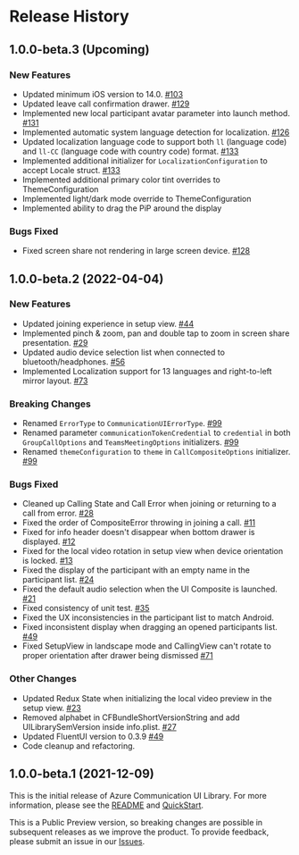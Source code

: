 # Release History
## 1.0.0-beta.3 (Upcoming)
### New Features
- Updated minimum iOS version to 14.0. [#103](https://github.com/Azure/communication-ui-library-ios/pull/103)
- Updated leave call confirmation drawer. [#129](https://github.com/Azure/communication-ui-library-ios/pull/129)
- Implemented new local participant avatar parameter into launch method. [#131](https://github.com/Azure/communication-ui-library-ios/pull/131)
- Implemented automatic system language detection for localization. [#126](https://github.com/Azure/communication-ui-library-ios/pull/126)
- Updated localization language code to support both `ll` (language code) and `ll-CC` (language code with country code) format. [#133](https://github.com/Azure/communication-ui-library-ios/pull/133)
- Implemented additional initializer for `LocalizationConfiguration` to accept Locale struct. [#133](https://github.com/Azure/communication-ui-library-ios/pull/133)
- Implemented additional primary color tint overrides to ThemeConfiguration
- Implemented light/dark mode override to ThemeConfiguration
- Implemented ability to drag the PiP around the display


### Bugs Fixed
- Fixed screen share not rendering in large screen device. [#128](https://github.com/Azure/communication-ui-library-ios/pull/128)

## 1.0.0-beta.2 (2022-04-04)
### New Features
- Updated joining experience in setup view. [#44](https://github.com/Azure/communication-ui-library-ios/pull/44)
- Implemented pinch & zoom, pan and double tap to zoom in screen share presentation. [#29](https://github.com/Azure/communication-ui-library-ios/pull/29)
- Updated audio device selection list when connected to bluetooth/headphones. [#56](https://github.com/Azure/communication-ui-library-ios/pull/56)
- Implemented Localization support for 13 languages and right-to-left mirror layout. [#73](https://github.com/Azure/communication-ui-library-ios/pull/73) 
 
### Breaking Changes
- Renamed `ErrorType` to `CommunicationUIErrorType`. [#99](https://github.com/Azure/communication-ui-library-ios/pull/99)
- Renamed parameter `communicationTokenCredential` to `credential` in both `GroupCallOptions` and `TeamsMeetingOptions` initializers. [#99](https://github.com/Azure/communication-ui-library-ios/pull/99)
- Renamed `themeConfiguration` to `theme` in `CallCompositeOptions` initializer. [#99](https://github.com/Azure/communication-ui-library-ios/pull/99)

### Bugs Fixed
- Cleaned up Calling State and Call Error when joining or returning to a call from error. [#28](https://github.com/Azure/communication-ui-library-ios/pull/28)
- Fixed the order of CompositeError throwing in joining a call. [#11](https://github.com/Azure/communication-ui-library-ios/pull/11)
- Fixed for info header doesn't disappear when bottom drawer is displayed. [#12](https://github.com/Azure/communication-ui-library-ios/pull/12)
- Fixed for the local video rotation in setup view when device orientation is locked. [#13](https://github.com/Azure/communication-ui-library-ios/pull/13)
- Fixed the display of the participant with an empty name in the participant list. [#24](https://github.com/Azure/communication-ui-library-ios/pull/24)
- Fixed the default audio selection when the UI Composite is launched. [#21](https://github.com/Azure/communication-ui-library-ios/pull/21)
- Fixed consistency of unit test. [#35](https://github.com/Azure/communication-ui-library-ios/pull/35)
- Fixed the UX inconsistencies in the participant list to match Android.
- Fixed inconsistent display when dragging an opened participants list. [#49](https://github.com/Azure/communication-ui-library-ios/pull/49)
- Fixed SetupView in landscape mode and CallingView can't rotate to proper orientation after drawer being dismissed [#71](https://github.com/Azure/communication-ui-library-ios/pull/71)

### Other Changes
- Updated Redux State when initializing the local video preview in the setup view. [#23](https://github.com/Azure/communication-ui-library-ios/pull/23)
- Removed alphabet in CFBundleShortVersionString and add UILibrarySemVersion inside info.plist. [#27](https://github.com/Azure/communication-ui-library-ios/pull/27)
- Updated FluentUI version to 0.3.9 [#49](https://github.com/Azure/communication-ui-library-ios/pull/49)
- Code cleanup and refactoring.


## 1.0.0-beta.1 (2021-12-09)
This is the initial release of Azure Communication UI Library. For more information, please see the [README](README.md) and [QuickStart](https://docs.microsoft.com/en-us/azure/communication-services/quickstarts/ui-library/get-started-call?tabs=kotlin&pivots=platform-ios).

This is a Public Preview version, so breaking changes are possible in subsequent releases as we improve the product. To provide feedback, please submit an issue in our [Issues](https://github.com/Azure/communication-ui-library-ios/issues).
